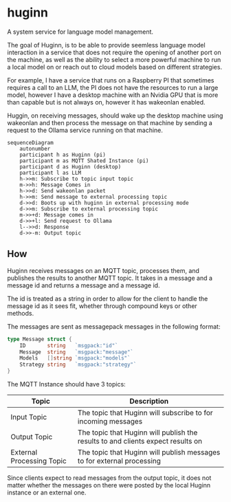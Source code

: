 # huginn
A system service for language model management.

The goal of Huginn, is to be able to provide seemless language model interaction in a service that does not require the opening of another port on the machine, as well as the ability to select a more powerful machine to run a local model on or reach out to cloud models based on different strategies.

For example, I have a service that runs on a Raspberry PI that sometimes requires a call to an LLM, the PI does not have the resources to run a large model, however I have a desktop machine with an Nvidia GPU that is more than capable but is not always on, however it has wakeonlan enabled. 

Huggin, on receiving messages, should wake up the desktop machine using wakeonlan and then process the message on that machine by sending a request to the Ollama service running on that machine.

```mermaid
sequenceDiagram
    autonumber
    participant h as Huginn (pi)
    participant m as MQTT Shated Instance (pi)
    participant d as Huginn (desktop)
    participant l as LLM
    h->>m: Subscribe to topic input topic
    m->>h: Message Comes in
    h->>d: Send wakeonlan packet
    h->>m: Send message to external processing topic
    d->>d: Boots up with huginn in external processing mode
    d->>m: Subscribe to external processing topic
    m->>+d: Message comes in
    d->>+l: Send request to Ollama
    l-->>d: Response
    d->>-m: Output topic

```

## How
Huginn receives messages on an MQTT topic, processes them, and publishes the results to another MQTT topic.
It takes in a message and a message id and returns a message and a message id.

The id is treated as a string in order to allow for the client to handle the message id as it sees fit, whether through compound keys or other methods.

The messages are sent as messagepack messages in the following format:

```go
type Message struct {
    ID       string   `msgpack:"id"`
    Message  string   `msgpack:"message"`
    Models   []string `msgpack:"models"`
    Strategy string   `msgpack:"strategy"`
}
```

The MQTT Instance should have 3 topics:

| Topic                     | Description                                                                     |
|---------------------------|---------------------------------------------------------------------------------|
| Input Topic               | The topic that Huginn will subscribe to for incoming messages                   |
| Output Topic              | The topic that Huginn will publish the results to and clients expect results on |
| External Processing Topic | The topic that Huginn will publish messages to for external processing          |

Since clients expect to read messages from the output topic, it does not matter whether the messages on there were posted by the
local Huginn instance or an external one.

